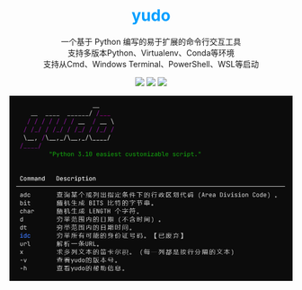 <h1 align="center"><font color="#009fff">yudo</font></h1>

<p align="center">一个基于 Python 编写的易于扩展的命令行交互工具<br>支持多版本Python、Virtualenv、Conda等环境<br>支持从Cmd、Windows Terminal、PowerShell、WSL等启动</p>

<div align="center">
    <img src="https://img.shields.io/badge/Python-3.10-blue.svg?logo=python&logoColor=rgb(255,211,84)" height=22></img>
	<a href="https://pypi.org/project/rich/"><img src="https://img.shields.io/badge/Rich-13.0+-rgb(122,135,149).svg" height=22></a>
	<a href="https://pypi.org/project/click/"><img src="https://img.shields.io/badge/click-8.0+-purple.svg" height=22></img></a>
</div>


![preview](./preview.png)

[字体：JetBrains Mono]: https://www.jetbrains.com/lp/mono/

